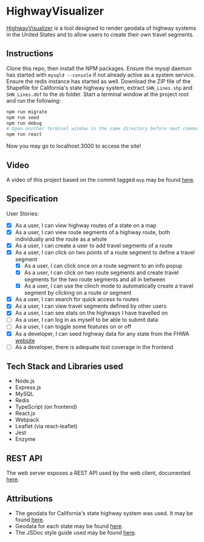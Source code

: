 # HighwayVisualizer

[HighwayVisualizer](https://iamtechknow.dev) is a tool designed to render geodata of highway systems in the United States and to allow users to create their own travel segments.

## Instructions

Clone this repo, then install the NPM packages. Ensure the mysql daemon has started with `mysqld --console` if not already active as a system service. Ensure the redis instance has started as well. Download the ZIP file of the Shapefile for California's state highway system, extract `SHN_Lines.shp` and `SHN_Lines.dbf` to the `db` folder. Start a terminal window at the project root and run the following:

```bash
npm run migrate
npm run seed
npm run debug
# Open another terminal window in the same directory before next command
npm run react
```

Now you may go to localhost:3000 to access the site!

## Video

A video of this project based on the commit tagged `mvp` may be found [here](https://youtu.be/i92g7lDWulA).

## Specification

User Stories:

* [X] As a user, I can view highway routes of a state on a map
* [X] As a user, I can view route segments of a highway route, both individually and the route as a whole
* [X] As a user, I can create a user to add travel segments of a route
* [X] As a user, I can click on two points of a route segment to define a travel segment
  * [X] As a user, I can click once on a route segment to an info popup
  * [X] As a user, I can click on two route segments and create travel segments for the two route segments and all in between
  * [X] As a user, I can use the clinch mode to automatically create a travel segment by clicking on a route or segment
* [X] As a user, I can search for quick access to routes
* [X] As a user, I can view travel segments defined by other users
* [X] As a user, I can see stats on the highways I have travelled on
* [ ] As a user, I can log in as myself to be able to submit data
* [ ] As a user, I can toggle some features on or off
* [X] As a developer, I can seed highway data for any state from the FHWA [website](https://www.fhwa.dot.gov/policyinformation/hpms/shapefiles.cfm)
* [ ] As a developer, there is adequate test coverage in the frontend

## Tech Stack and Libraries used

* Node.js
* Express.js
* MySQL
* Redis
* TypeScript (on frontend)
* React.js
* Webpack
* Leaflet (via react-leaflet)
* Jest
* Enzyme

## REST API

The web server exposes a REST API used by the web client, documented [here](https://github.com/IamTechknow/HighwayVisualizer/tree/master/server/README.md).

## Attributions

* The geodata for California's state highway system was used. It may be found [here](https://gisdata-caltrans.opendata.arcgis.com/datasets/77f2d7ba94e040a78bfbe36feb6279da_0).
* Geodata for each state may be found [here](https://www.fhwa.dot.gov/policyinformation/hpms/shapefiles_2017.cfm).
* The JSDoc style guide used may be found [here](https://github.com/shri/JSDoc-Style-Guide).
